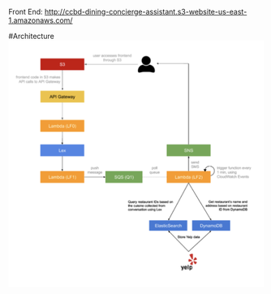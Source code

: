 Front End: http://ccbd-dining-concierge-assistant.s3-website-us-east-1.amazonaws.com/

#Architecture
![Architecture](https://github.com/nrdyava/Dining-Concierge-Chatbot/blob/6a27b197febac4594b89b7443fb3bb8640b2f953/Architecture.png)
